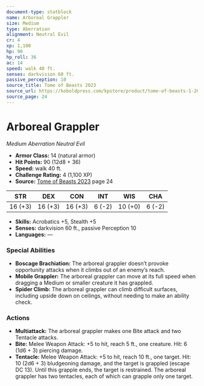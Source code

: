 ```yaml
---
document-type: statblock
name: Arboreal Grappler
size: Medium
type: Aberration
alignment: Neutral Evil
cr: 4
xp: 1,100
hp: 90
hp_roll: 36
ac: 14
speed: walk 40 ft.
senses: darkvision 60 ft. 
passive_perception: 10
source_title: Tome of Beasts 2023
source_url: https://koboldpress.com/kpstore/product/tome-of-beasts-1-2023-edition/
source_page: 24
---
```


# Arboreal Grappler

*Medium* *Aberration* *Neutral Evil*

- **Armor Class:** 14 (natural armor)
- **Hit Points:** 90 (12d8 + 36)
- **Speed:** walk 40 ft.
- **Challenge Rating:** 4 (1,100 XP)
- **Source:** [Tome of Beasts 2023](https://koboldpress.com/kpstore/product/tome-of-beasts-1-2023-edition/) page 24

| STR | DEX | CON | INT | WIS | CHA |
| --- | --- | --- | --- | --- | --- |
| 16 (+3) | 16 (+3) | 16 (+3) | 6 (-2) | 10 (+0) | 6 (-2) |

- **Skills:** Acrobatics +5, Stealth +5
- **Senses:** darkvision 60 ft., passive Perception 10
- **Languages:** —

### Special Abilities

- **Boscage Brachiation:** The arboreal grappler doesn’t provoke opportunity attacks when it climbs out of an enemy’s reach.
- **Mobile Grappler:** The arboreal grappler can move at its full speed when dragging a Medium or smaller creature it has grappled.
- **Spider Climb:** The arboreal grappler can climb difficult surfaces, including upside down on ceilings, without needing to make an ability check.

### Actions

- **Multiattack:** The arboreal grappler makes one Bite attack and two Tentacle attacks.
- **Bite:** Melee Weapon Attack: +5 to hit, reach 5 ft., one creature. Hit: 6 (1d6 + 3) piercing damage.
- **Tentacle:** Melee Weapon Attack: +5 to hit, reach 10 ft., one target. Hit: 10 (2d6 + 3) bludgeoning damage, and the target is grappled (escape DC 13). Until this grapple ends, the target is restrained. The arboreal grappler has two tentacles, each of which can grapple only one target.
